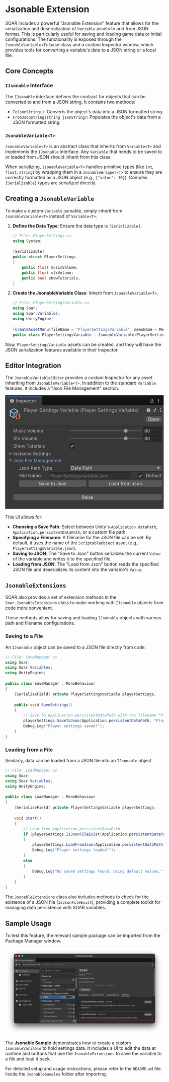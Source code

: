 # Jsonable Extension

SOAR includes a powerful "Jsonable Extension" feature that allows for the serialization and deserialization of `Variable` assets to and from JSON format.
This is particularly useful for saving and loading game data or initial configurations.
The functionality is exposed through the `JsonableVariable<T>` base class and a custom Inspector window, which provides tools for converting a variable's data to a JSON string or a local file.

## Core Concepts

### `IJsonable` Interface

The `IJsonable` interface defines the contract for objects that can be converted to and from a JSON string. It contains two methods:

-   `ToJsonString()`: Converts the object's data into a JSON formatted string.
-   `FromJsonString(string jsonString)`: Populates the object's data from a JSON formatted string.

### `JsonableVariable<T>`

`JsonableVariable<T>` is an abstract class that inherits from `Variable<T>` and implements the `IJsonable` interface. Any `Variable` that needs to be saved to or loaded from JSON should inherit from this class.

When serializing, `JsonableVariable<T>` handles primitive types (like `int`, `float`, `string`) by wrapping them in a `JsonableWrapper<T>` to ensure they are correctly formatted as a JSON object (e.g., `{"value": 10}`). Complex `[Serializable]` types are serialized directly.

## Creating a `JsonableVariable`

To make a custom `Variable` jsonable, simply inherit from `JsonableVariable<T>` instead of `Variable<T>`.

1.  **Define the Data Type**: Ensure the data type is `[Serializable]`.

    ```csharp
    // File: PlayerSettings.cs
    using System;

    [Serializable]
    public struct PlayerSettings
    {
        public float musicVolume;
        public float sfxVolume;
        public bool showTutorials;
    }
    ```

2.  **Create the JsonableVariable Class**: Inherit from `JsonableVariable<T>`.

    ```csharp
    // File: PlayerSettingsVariable.cs
    using Soar;
    using Soar.Variables;
    using UnityEngine;

    [CreateAssetMenu(fileName = "PlayerSettingsVariable", menuName = MenuHelper.DefaultVariableMenu + "Player Settings Variable")]
    public class PlayerSettingsVariable : JsonableVariable<PlayerSettings> { }
    ```

Now, `PlayerSettingsVariable` assets can be created, and they will have the JSON serialization features available in their Inspector.

## Editor Integration

The `JsonableVariableEditor` provides a custom Inspector for any asset inheriting from `JsonableVariable<T>`. In addition to the standard `Variable` features, it includes a "Json File Management" section.

![SOAR_JsonableVariable-Inspector](../assets/images/SOAR_JsonableVariable-Inspector.png)

This UI allows for:

-   **Choosing a Save Path**: Select between Unity's `Application.dataPath`, `Application.persistentDataPath`, or a custom file path.
-   **Specifying a Filename**: A filename for the JSON file can be set. By default, it uses the name of the `ScriptableObject` asset (e.g., `PlayerSettingsVariable.json`).
-   **Saving to JSON**: The "Save to Json" button serializes the current `Value` of the variable and writes it to the specified file.
-   **Loading from JSON**: The "Load from Json" button reads the specified JSON file and deserializes its content into the variable's `Value`.

## `JsonableExtensions`

SOAR also provides a set of extension methods in the `Soar.JsonableExtensions` class to make working with `IJsonable` objects from code more convenient.

These methods allow for saving and loading `IJsonable` objects with various path and filename configurations.

### Saving to a File

An `IJsonable` object can be saved to a JSON file directly from code.

```csharp
// File: SaveManager.cs
using Soar;
using Soar.Variables;
using UnityEngine;

public class SaveManager : MonoBehaviour
{
    [SerializeField] private PlayerSettingsVariable playerSettings;

    public void SaveSettings()
    {
        // Save to Application.persistentDataPath with the filename "PlayerSettings.json"
        playerSettings.SaveToJson(Application.persistentDataPath, "PlayerSettings");
        Debug.Log("Player settings saved!");
    }
}
```

### Loading from a File

Similarly, data can be loaded from a JSON file into an `IJsonable` object.

```csharp
// File: LoadManager.cs
using Soar;
using Soar.Variables;
using UnityEngine;

public class LoadManager : MonoBehaviour
{
    [SerializeField] private PlayerSettingsVariable playerSettings;

    void Start()
    {
        // Load from Application.persistentDataPath
        if (playerSettings.IsJsonFileExist(Application.persistentDataPath, "PlayerSettings"))
        {
            playerSettings.LoadFromJson(Application.persistentDataPath, "PlayerSettings");
            Debug.Log("Player settings loaded!");
        }
        else
        {
            Debug.Log("No saved settings found. Using default values.");
        }
    }
}
```

The `JsonableExtensions` class also includes methods to check for the existence of a JSON file (`IsJsonFileExist`), providing a complete toolkit for managing data persistence with SOAR variables.

## Sample Usage

To test this feature, the relevant sample package can be imported from the Package Manager window.

![SOAR_ImportSamples_Jsonable](../assets/images/SOAR_ImportSamples_Jsonable.png)

The **Jsonable Sample** demonstrates how to create a custom `JsonableVariable` to hold settings data. It includes a UI to edit the data at runtime and buttons that use the `JsonableExtensions` to save the variable to a file and load it back.

For detailed setup and usage instructions, please refer to the `README.md` file inside the `JsonableSamples` folder after importing.
